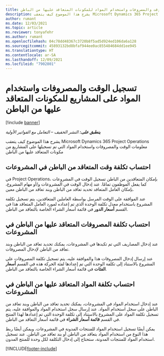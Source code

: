 ```yaml
---
title: تسجيل الوقت والمصروفات واستخدام المواد للمكونات المتعاقد عليها من الباطن
description: يشرح هذا الموضوع كيف يتعقب Microsoft Dynamics 365 Project Operations معلومات الوقت والمصروفات واستخدام المواد التي تم تسجيلها على المشاريع من مكونات المتعاقد عليها من الباطن
author: rumant
ms.date: 12/03/2021
ms.topic: article
ms.reviewer: tonyafehr
ms.author: rumant
ms.openlocfilehash: 04c78dd48367c3720b8f5ad5d924ed106da6a128
ms.sourcegitcommit: 45893132bd8bfaf944ee0ac855484684dd1ee945
ms.translationtype: HT
ms.contentlocale: ar-SA
ms.lasthandoff: 12/09/2021
ms.locfileid: "7902801"
---
```

# <a name="recording-time-expenses-and-material-usage-on-projects-for-subcontracted-components"></a>تسجيل الوقت والمصروفات واستخدام المواد على المشاريع للمكونات المتعاقد عليها من الباطن

[!include [banner](../../includes/dataverse-preview.md)]

_**ينطبق على:** النشر الخفيف – التعامل مع الفواتير الأولية_

يشرح هذا الموضوع كيف يتعقب Microsoft Dynamics 365 Project Operations معلومات الوقت والمصروفات واستخدام المواد التي تم تسجيلها على المشاريع من مكونات المتعاقد عليها من الباطن

## <a name="costing-for-subcontractor-time-on-projects"></a>احتساب تكلفة وقت المتعاقد من الباطن في المشروعات
في Project Operations، بإمكان المتعاقدين من الباطن تسجيل الوقت في المشروعات كما يفعل الموظفون تمامًا. عند إدخال الوقت في المشروعات و/أو مهام المشروع، بإمكان العامل المتعاقد تحديد تعاقد من الباطن وبند تعاقد من الباطن معين.

عند الموافقة على الوقت المرسل بواسطة العاملين المتعاقدين، يتم تسجيل تكلفة المشروع باستخدام معدل تكلفة الوحدة الذي تم إعداده لمورد العامل المتعاقد هذا في القسم **أسعار الدور** في قائمة أسعار الشراء الخاصة بالتعاقد من الباطن.

## <a name="costing-for-subcontracted-expenses-on-projects"></a>احتساب تكلفة المصروفات المتعاقد عليها من الباطن في المشروعات
عند إدخال المصاريف التي تم تكبدها في المشروعات، يمكنك تحديد تعاقد من الباطن وبند تعاقد من الباطن لإدخال المصروفات. 

عند إرسال إدخال المصروفات هذا والموافقة عليه، يتم تسجيل تكلفة المصروفات على المشروع بالاستناد إلى تكلفة الوحدة التي تم إعدادها لفئة الحركة هذه في القسم **أسعار الفئات** في قائمة أسعار الشراء الخاصة بالتعاقد من الباطن.

## <a name="costing-for-subcontracted-materials-on-projects"></a>احتساب تكلفة المواد المتعاقد عليها من الباطن في المشروعات
عند إدخال استخدام المواد في المشروعات، يمكنك تحديد تعاقد من الباطن وبند تعاقد من الباطن على سجل استخدام المواد. عند إرسال سجل استخدام المواد والموافقة عليه، يتم تسجيل تكلفة المواد على المشروع بالاستناد إلى تكلفة الوحدة التي تم إعدادها لهذا المنتج في القسم **قائمة أسعار الشراء** في قائمة أسعار التعاقد من الباطن.

يمكن أيضًا تسجيل استخدام المواد للمنتجات المدونة في المشروعات. ويمكن أيضًا ربط هذا النوع من استخدام المواد بتعاقد من الباطن أو بند تعاقد من الباطن. عند تسجيل استخدام المواد للمنتجات المدونة، ستحتاج إلى إدخال التكلفة لكل وحدة للمنتج المدون. 


[!INCLUDE[footer-include](../../includes/footer-banner.md)]
